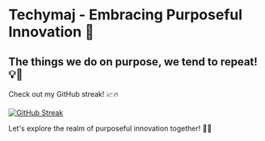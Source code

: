 # Techymaj - Embracing Purposeful Innovation 🚀

## The things we do on purpose, we tend to repeat! 💡🔁

Check out my GitHub streak! 📈🔥

[![GitHub Streak](https://streak-stats.demolab.com/?user=techymaj&fire=FFA500&sideNums=FFA500&theme=black-ice)](https://git.io/streak-stats)

Let's explore the realm of purposeful innovation together! 🌌✨
